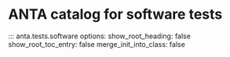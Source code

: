 # ANTA catalog for software tests

::: anta.tests.software
    options:
      show_root_heading: false
      show_root_toc_entry: false
      merge_init_into_class: false
